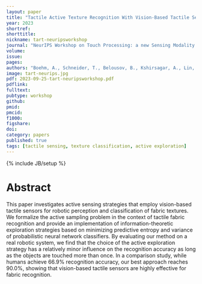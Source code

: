 ```yaml
---
layout: paper
title: "Tactile Active Texture Recognition With Vision-Based Tactile Sensors"
year: 2023
shortref:
shorttitle: 
nickname: tart-neuripsworkshop
journal: "NeurIPS Workshop on Touch Processing: a new Sensing Modality for AI"
volume:
issue:
pages:
authors: "Boehm, A., Schneider, T., Belousov, B., Kshirsagar, A., Lin, L., Doerschner, K., Drewing, K., Rothkopf, C.A., & Peters, J."
image: tart-neurips.jpg
pdf: 2023-09-25-tart-neuripsworkshop.pdf
pdflink: 
fulltext:
pubtype: workshop
github:
pmid:  
pmcid:
f1000:
figshare:
doi:
category: papers
published: true
tags: [tactile sensing, texture classification, active exploration]
---
```

{% include JB/setup %}

# Abstract
This paper investigates active sensing strategies that employ vision-based tactile
sensors for robotic perception and classification of fabric textures. We formalize the
active sampling problem in the context of tactile fabric recognition and provide an
implementation of information-theoretic exploration strategies based on minimizing
predictive entropy and variance of probabilistic neural network classifiers. By
evaluating our method on a real robotic system, we find that the choice of the active
exploration strategy has a relatively minor influence on the recognition accuracy
as long as the objects are touched more than once. In a comparison study, while
humans achieve 66.9% recognition accuracy, our best approach reaches 90.0%,
showing that vision-based tactile sensors are highly effective for fabric recognition.
